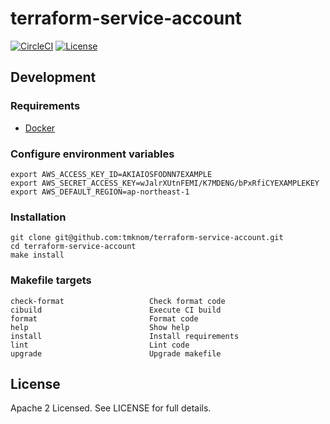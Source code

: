 # terraform-service-account

[![CircleCI](https://circleci.com/gh/tmknom/terraform-service-account.svg?style=svg)](https://circleci.com/gh/tmknom/terraform-service-account)
[![License](https://img.shields.io/github/license/tmknom/terraform-service-account.svg)](https://opensource.org/licenses/Apache-2.0)

## Development

### Requirements

- [Docker](https://www.docker.com/)

### Configure environment variables

```shell
export AWS_ACCESS_KEY_ID=AKIAIOSFODNN7EXAMPLE
export AWS_SECRET_ACCESS_KEY=wJalrXUtnFEMI/K7MDENG/bPxRfiCYEXAMPLEKEY
export AWS_DEFAULT_REGION=ap-northeast-1
```

### Installation

```shell
git clone git@github.com:tmknom/terraform-service-account.git
cd terraform-service-account
make install
```

### Makefile targets

```text
check-format                   Check format code
cibuild                        Execute CI build
format                         Format code
help                           Show help
install                        Install requirements
lint                           Lint code
upgrade                        Upgrade makefile
```

## License

Apache 2 Licensed. See LICENSE for full details.
